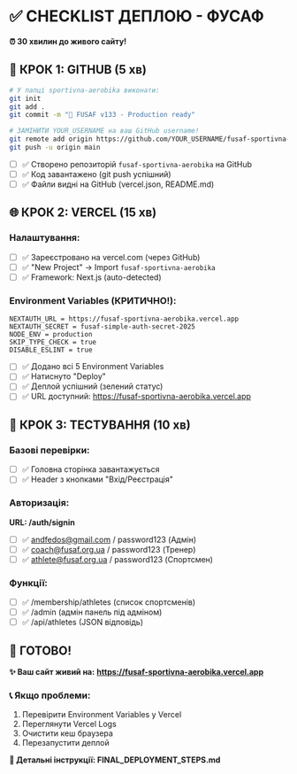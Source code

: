 # ✅ CHECKLIST ДЕПЛОЮ - ФУСАФ

**⏰ 30 хвилин до живого сайту!**

## 📂 КРОК 1: GITHUB (5 хв)

```bash
# У папці sportivna-aerobika виконати:
git init
git add .
git commit -m "🚀 FUSAF v133 - Production ready"

# ЗАМІНИТИ YOUR_USERNAME на ваш GitHub username!
git remote add origin https://github.com/YOUR_USERNAME/fusaf-sportivna-aerobika.git
git push -u origin main
```

- [ ] ✅ Створено репозиторій `fusaf-sportivna-aerobika` на GitHub
- [ ] ✅ Код завантажено (git push успішний)
- [ ] ✅ Файли видні на GitHub (vercel.json, README.md)

## 🌐 КРОК 2: VERCEL (15 хв)

### Налаштування:
- [ ] ✅ Зареєстровано на vercel.com (через GitHub)
- [ ] ✅ "New Project" → Import `fusaf-sportivna-aerobika`
- [ ] ✅ Framework: Next.js (auto-detected)

### Environment Variables (КРИТИЧНО!):
```
NEXTAUTH_URL = https://fusaf-sportivna-aerobika.vercel.app
NEXTAUTH_SECRET = fusaf-simple-auth-secret-2025
NODE_ENV = production
SKIP_TYPE_CHECK = true
DISABLE_ESLINT = true
```

- [ ] ✅ Додано всі 5 Environment Variables
- [ ] ✅ Натиснуто "Deploy"
- [ ] ✅ Деплой успішний (зелений статус)
- [ ] ✅ URL доступний: https://fusaf-sportivna-aerobika.vercel.app

## 🧪 КРОК 3: ТЕСТУВАННЯ (10 хв)

### Базові перевірки:
- [ ] ✅ Головна сторінка завантажується
- [ ] ✅ Header з кнопками "Вхід/Реєстрація"

### Авторизація:
**URL: /auth/signin**

- [ ] ✅ andfedos@gmail.com / password123 (Адмін)
- [ ] ✅ coach@fusaf.org.ua / password123 (Тренер)
- [ ] ✅ athlete@fusaf.org.ua / password123 (Спортсмен)

### Функції:
- [ ] ✅ /membership/athletes (список спортсменів)
- [ ] ✅ /admin (адмін панель під адміном)
- [ ] ✅ /api/athletes (JSON відповідь)

## 🎉 ГОТОВО!

**✨ Ваш сайт живий на:**
**https://fusaf-sportivna-aerobika.vercel.app**

### 📞 Якщо проблеми:
1. Перевірити Environment Variables у Vercel
2. Переглянути Vercel Logs
3. Очистити кеш браузера
4. Перезапустити деплой

**📖 Детальні інструкції: FINAL_DEPLOYMENT_STEPS.md**
